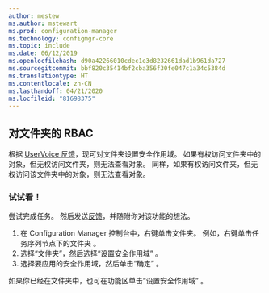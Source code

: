 ```yaml
---
author: mestew
ms.author: mstewart
ms.prod: configuration-manager
ms.technology: configmgr-core
ms.topic: include
ms.date: 06/12/2019
ms.openlocfilehash: d90a42266010cdec1e3d8232661dad1b961da727
ms.sourcegitcommit: bbf820c35414bf2cba356f30fe047c1a34c5384d
ms.translationtype: HT
ms.contentlocale: zh-CN
ms.lasthandoff: 04/21/2020
ms.locfileid: "81698375"
---
```

## <a name="rbac-on-folders"></a>对文件夹的 RBAC

根据 [UserVoice 反馈](https://configurationmanager.uservoice.com/forums/300492-ideas/suggestions/8390346-rba-on-the-folder-level)，现可对文件夹设置安全作用域。 如果有权访问文件夹中的对象，但无权访问文件夹，则无法查看对象。 同样，如果有权访问文件夹，但无权访问该文件夹中的对象，则无法查看对象。 

### <a name="try-it-out"></a>试试看！

尝试完成任务。 然后发送[反馈](../../../../understand/find-help.md#product-feedback)，并随附你对该功能的想法。

1. 在 Configuration Manager 控制台中，右键单击文件夹。 例如，右键单击任务序列节点下的文件夹  。
1. 选择“文件夹”，然后选择“设置安全作用域”   。
1. 选择要应用的安全作用域，然后单击“确定”  。

如果你已经在文件夹中，也可在功能区单击“设置安全作用域”  。
